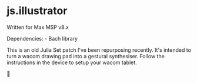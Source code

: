 # js.illustrator

Written for Max MSP v8.x

Dependencies:
	- Bach library

This is an old Julia Set patch I've been repurposing recently. It's intended to turn a wacom drawing pad into a gestural synthesiser. Follow the instructions in the device to setup your wacom tablet.

🤘



